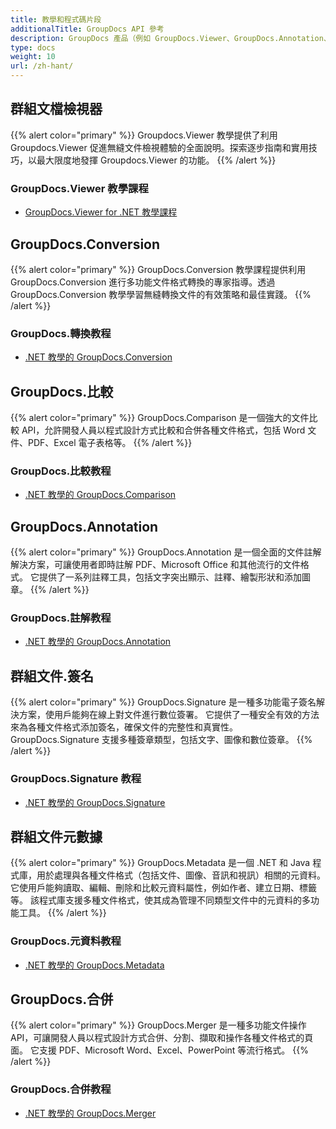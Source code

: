 ```yaml
---
title: 教學和程式碼片段
additionalTitle: GroupDocs API 參考
description: GroupDocs 產品（例如 GroupDocs.Viewer、GroupDocs.Annotation、GroupDocs.Conversion 和其他產品）的教學和程式碼片段。
type: docs
weight: 10
url: /zh-hant/
---
```


## 群組文檔檢視器
{{% alert color="primary" %}}
Groupdocs.Viewer 教學提供了利用 Groupdocs.Viewer 促進無縫文件檢視體驗的全面說明。探索逐步指南和實用技巧，以最大限度地發揮 Groupdocs.Viewer 的功能。
{{% /alert %}}

### GroupDocs.Viewer 教學課程
- [GroupDocs.Viewer for .NET 教學課程](../viewer/zh-hant/net/)


## GroupDocs.Conversion
{{% alert color="primary" %}}
GroupDocs.Conversion 教學課程提供利用 GroupDocs.Conversion 進行多功能文件格式轉換的專家指導。透過 GroupDocs.Conversion 教學學習無縫轉換文件的有效策略和最佳實踐。
{{% /alert %}}

### GroupDocs.轉換教程
- [.NET 教學的 GroupDocs.Conversion](../conversion/zh-hant/net/)


## GroupDocs.比較
{{% alert color="primary" %}}
GroupDocs.Comparison 是一個強大的文件比較 API，允許開發人員以程式設計方式比較和合併各種文件格式，包括 Word 文件、PDF、Excel 電子表格等。
{{% /alert %}}

### GroupDocs.比較教程
- [.NET 教學的 GroupDocs.Comparison](../comparison/zh-hant/net/)


## GroupDocs.Annotation
{{% alert color="primary" %}}
GroupDocs.Annotation 是一個全面的文件註解解決方案，可讓使用者即時註解 PDF、Microsoft Office 和其他流行的文件格式。 它提供了一系列註釋工具，包括文字突出顯示、註釋、繪製形狀和添加圖章。
{{% /alert %}}

### GroupDocs.註解教程
- [.NET 教學的 GroupDocs.Annotation](../annotation/zh-hant/net/)


## 群組文件.簽名
{{% alert color="primary" %}}
GroupDocs.Signature 是一種多功能電子簽名解決方案，使用戶能夠在線上對文件進行數位簽署。 它提供了一種安全有效的方法來為各種文件格式添加簽名，確保文件的完整性和真實性。 GroupDocs.Signature 支援多種簽章類型，包括文字、圖像和數位簽章。
{{% /alert %}}

### GroupDocs.Signature 教程
- [.NET 教學的 GroupDocs.Signature](../signature/zh-hant/net/)


## 群組文件元數據
{{% alert color="primary" %}}
GroupDocs.Metadata 是一個 .NET 和 Java 程式庫，用於處理與各種文件格式（包括文件、圖像、音訊和視訊）相關的元資料。 它使用戶能夠讀取、編輯、刪除和比較元資料屬性，例如作者、建立日期、標籤等。 該程式庫支援多種文件格式，使其成為管理不同類型文件中的元資料的多功能工具。
{{% /alert %}}

### GroupDocs.元資料教程
- [.NET 教學的 GroupDocs.Metadata](../metadata/zh-hant/net/)


## GroupDocs.合併
{{% alert color="primary" %}}
GroupDocs.Merger 是一種多功能文件操作 API，可讓開發人員以程式設計方式合併、分割、擷取和操作各種文件格式的頁面。 它支援 PDF、Microsoft Word、Excel、PowerPoint 等流行格式。
{{% /alert %}}

### GroupDocs.合併教程
- [.NET 教學的 GroupDocs.Merger](../merger/zh-hant/net/)